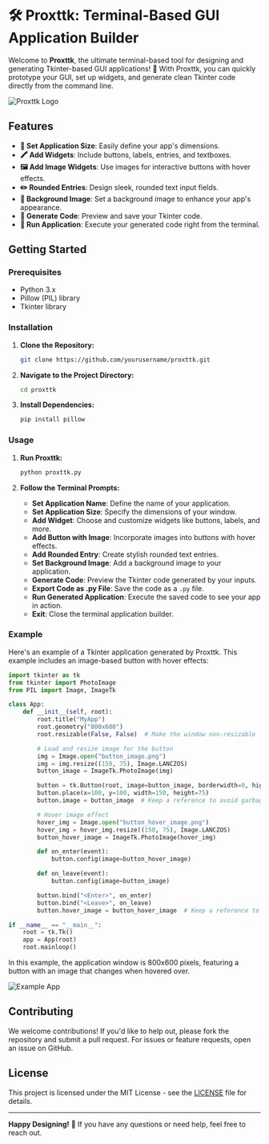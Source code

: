 # 🛠️ **Proxttk**: Terminal-Based GUI Application Builder

Welcome to **Proxttk**, the ultimate terminal-based tool for designing and generating Tkinter-based GUI applications! 🚀 With Proxttk, you can quickly prototype your GUI, set up widgets, and generate clean Tkinter code directly from the command line.

![Proxttk Logo](https://example.com/path/to/your/logo.png)  <!-- Replace with your logo URL -->

## Features

- **📐 Set Application Size**: Easily define your app's dimensions.
- **🖍️ Add Widgets**: Include buttons, labels, entries, and textboxes.
- **🖼️ Add Image Widgets**: Use images for interactive buttons with hover effects.
- **✏️ Rounded Entries**: Design sleek, rounded text input fields.
- **🌆 Background Image**: Set a background image to enhance your app's appearance.
- **💾 Generate Code**: Preview and save your Tkinter code.
- **🚀 Run Application**: Execute your generated code right from the terminal.

## Getting Started

### Prerequisites

- Python 3.x
- Pillow (PIL) library
- Tkinter library

### Installation

1. **Clone the Repository:**

   ```sh
   git clone https://github.com/yourusername/proxttk.git
   ```

2. **Navigate to the Project Directory:**

   ```sh
   cd proxttk
   ```

3. **Install Dependencies:**

   ```sh
   pip install pillow
   ```

### Usage

1. **Run Proxttk:**

   ```sh
   python proxttk.py
   ```

2. **Follow the Terminal Prompts:**

   - **Set Application Name**: Define the name of your application.
   - **Set Application Size**: Specify the dimensions of your window.
   - **Add Widget**: Choose and customize widgets like buttons, labels, and more.
   - **Add Button with Image**: Incorporate images into buttons with hover effects.
   - **Add Rounded Entry**: Create stylish rounded text entries.
   - **Set Background Image**: Add a background image to your application.
   - **Generate Code**: Preview the Tkinter code generated by your inputs.
   - **Export Code as .py File**: Save the code as a `.py` file.
   - **Run Generated Application**: Execute the saved code to see your app in action.
   - **Exit**: Close the terminal application builder.

### Example

Here's an example of a Tkinter application generated by Proxttk. This example includes an image-based button with hover effects:

```python
import tkinter as tk
from tkinter import PhotoImage
from PIL import Image, ImageTk

class App:
    def __init__(self, root):
        root.title("MyApp")
        root.geometry("800x600")
        root.resizable(False, False)  # Make the window non-resizable

        # Load and resize image for the button
        img = Image.open("button_image.png")
        img = img.resize((150, 75), Image.LANCZOS)
        button_image = ImageTk.PhotoImage(img)

        button = tk.Button(root, image=button_image, borderwidth=0, highlightthickness=0, relief="flat")
        button.place(x=100, y=100, width=150, height=75)
        button.image = button_image  # Keep a reference to avoid garbage collection

        # Hover image effect
        hover_img = Image.open("button_hover_image.png")
        hover_img = hover_img.resize((150, 75), Image.LANCZOS)
        button_hover_image = ImageTk.PhotoImage(hover_img)

        def on_enter(event):
            button.config(image=button_hover_image)

        def on_leave(event):
            button.config(image=button_image)

        button.bind("<Enter>", on_enter)
        button.bind("<Leave>", on_leave)
        button.hover_image = button_hover_image  # Keep a reference to avoid garbage collection

if __name__ == "__main__":
    root = tk.Tk()
    app = App(root)
    root.mainloop()
```

In this example, the application window is 800x600 pixels, featuring a button with an image that changes when hovered over. 

![Example App](https://example.com/path/to/example_image.png)  <!-- Replace with your example image URL -->

## Contributing

We welcome contributions! If you'd like to help out, please fork the repository and submit a pull request. For issues or feature requests, open an issue on GitHub.

## License

This project is licensed under the MIT License - see the [LICENSE](LICENSE) file for details.

---

**Happy Designing!** 🎨 If you have any questions or need help, feel free to reach out.
